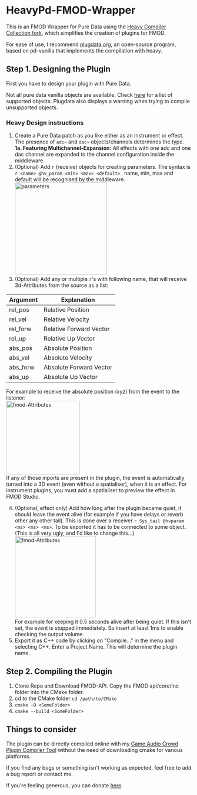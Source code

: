 # HeavyPd-FMOD-Wrapper

This is an FMOD Wrapper for Pure Data using the [Heavy Compiler Collection  fork](https://github.com/Wasted-Audio/hvcc), which simplifies the creation of plugins for FMOD.

For ease of use, I recommend [plugdata.org](https://plugdata.org/), an open-source program, based on pd-vanilla that implements the compilation with heavy.

## Step 1. Designing the Plugin

First you have to design your plugin with Pure Data.

Not all pure data vanilla objects are available. Check [here](https://github.com/Wasted-Audio/hvcc/blob/develop/docs/09.supported_vanilla_objects.md) for a list of supported objects.
Plugdata also displays a warning when trying to compile unsupported objects.

### Heavy Design instructions

1. Create a Pure Data patch as you like either as an instrument or effect. The presence of ```adc~``` and ```dac~``` objects/channels determines the type. <br>
**1a. Featuring Multichannel-Expansion:** All effects with one adc and one dac channel are expanded to the channel configuration inside the middleware.
2. (Optional) Add ```r``` (receive) objects for creating parameters. The syntax is ```r <name> @hv_param <min> <max> <default> ``` name, min, max and default will be recognised by the middleware. <br>
      <img width=250px src="https://i.postimg.cc/k5rz7BH8/Bildschirmfoto-2024-09-20-um-15-21-52.png" alt="parameters">
3. (Optional) Add any or multiple ```r```'s with following name, that will receive 3d-Attributes from the source as a list:

| Argument | Explanation             |
|----------|-------------------------|
| rel_pos  | Relative Position       |
| rel_vel  | Relative Velocity       |
| rel_forw | Relative Forward Vector |
| rel_up   | Relative Up Vector      |
| abs_pos  | Absolute Position       |
| abs_vel  | Absolute Velocity       |
| abs_forw | Absolute Forward Vector |
| abs_up   | Absolute Up Vector      |

For example to receive the absolute position (xyz) from the event to the listener: <br>
<img width=200px src="https://i.postimg.cc/Kjx4wPBY/abs-pos-hvcc.png" alt="fmod-Attributes"/> <br>
If any of those inports are present in the plugin, the event is automatically turned into a 3D event (even without a spatialiser), when it is an effect. For instrument plugins, you must add a spatialiser to preview the effect in FMOD Studio. <br>

4. (Optional, effect only) Add how long after the plugin became quiet, it should leave the event alive (for example if you have delays or reverb other any other tail). This is done over a receiver ```r Sys_tail @hvparam <ms> <ms> <ms>```. To be exported it has to be connected to some object.
   (This is all very ugly, and I'd like to change this...) <br>
   <img width=220px src="https://i.postimg.cc/Qx7PH24C/Sys-Tail-Pd.png" alt="fmod-Attributes"/> <br>
   For example for keeping it 0.5 seconds alive after being quiet. If this isn't set, the event is stopped immediately. So insert at least 1ms to enable checking the output volume. <br>
5. Export it as C++ code by clicking on "Compile..." in the menu and selecting C++. Enter a Project Name. This will determine the plugin name.
   
## Step 2. Compiling the Plugin

1. Clone Repo and Download FMOD-API. Copy the FMOD api/core/inc folder into the CMake folder.
2. cd to the CMake folder ```cd /path/to/CMake```
3. ```cmake -B <SomeFolder>```
4. ```cmake --build <SomeFolder>```

## Things to consider

The plugin can be directly compiled online with my [Game Audio Crowd Plugin Compiler Tool](https://plugincompiler.jrfsound.ch) without the need of downloading cmake for various platforms.

If you find any bugs or something isn't working as expected, feel free to add a bug report or contact me.

If you're feeling generous, you can donate [here](https://www.paypal.com/donate/?business=5WX6KRT4HFEU2&no_recurring=1&currency_code=CHF).

